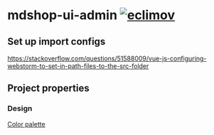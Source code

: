 # mdshop-ui-admin [![eclimov](https://circleci.com/gh/eclimov/mdshop-ui-admin.svg?style=svg)](https://circleci.com/gh/eclimov/mdshop-ui-admin)

## Set up import configs
https://stackoverflow.com/questions/51588009/vue-js-configuring-webstorm-to-set-in-path-files-to-the-src-folder

## Project properties
### Design
[Color palette](https://www.color-hex.com/color-palette/78470)  
